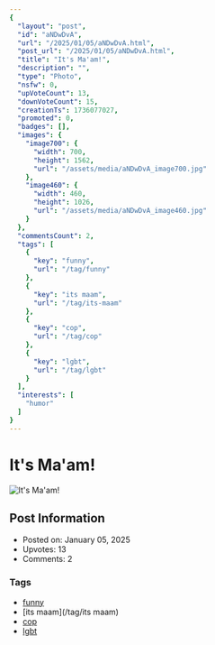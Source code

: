 ```yaml
---
{
  "layout": "post",
  "id": "aNDwDvA",
  "url": "/2025/01/05/aNDwDvA.html",
  "post_url": "/2025/01/05/aNDwDvA.html",
  "title": "It's Ma'am!",
  "description": "",
  "type": "Photo",
  "nsfw": 0,
  "upVoteCount": 13,
  "downVoteCount": 15,
  "creationTs": 1736077027,
  "promoted": 0,
  "badges": [],
  "images": {
    "image700": {
      "width": 700,
      "height": 1562,
      "url": "/assets/media/aNDwDvA_image700.jpg"
    },
    "image460": {
      "width": 460,
      "height": 1026,
      "url": "/assets/media/aNDwDvA_image460.jpg"
    }
  },
  "commentsCount": 2,
  "tags": [
    {
      "key": "funny",
      "url": "/tag/funny"
    },
    {
      "key": "its maam",
      "url": "/tag/its-maam"
    },
    {
      "key": "cop",
      "url": "/tag/cop"
    },
    {
      "key": "lgbt",
      "url": "/tag/lgbt"
    }
  ],
  "interests": [
    "humor"
  ]
}
---
```


# It's Ma'am!

![It's Ma'am!](/assets/media/aNDwDvA_image700.jpg)

## Post Information

- Posted on: January 05, 2025
- Upvotes: 13
- Comments: 2

### Tags

- [funny](/tag/funny)
- [its maam](/tag/its maam)
- [cop](/tag/cop)
- [lgbt](/tag/lgbt)
